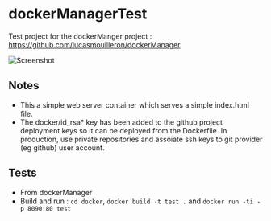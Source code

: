 dockerManagerTest
=================

Test project for the dockerManger project : https://github.com/lucasmouilleron/dockerManager

![Screenshot](http://grabs.lucasmouilleron.com/Screen%20Shot%202015-11-22%20at%2018.08.45.png)

Notes
-----
- This a simple web server container which serves a simple index.html file.
- The docker/id_rsa* key has been added to the github project deployment keys so it can be deployed from the Dockerfile. In production, use private repositories and assoiate ssh keys to git provider (eg github) user account.

Tests
-----
- From dockerManager
- Build and run : `cd docker`, `docker build -t test .` and `docker run -ti -p 8090:80 test`